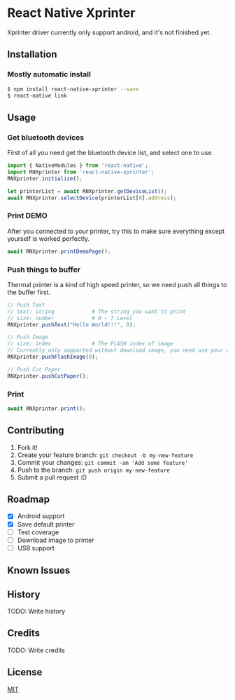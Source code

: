 # React Native Xprinter

Xprinter driver currently only support android, and it's not finished yet.

## Installation
### Mostly automatic install

```bash
$ npm install react-native-xprinter --save
$ react-native link
```

## Usage
### Get bluetooth devices
First of all you need get the bluetooth device list, and select one to use.

```js
import { NativeModules } from 'react-native';
import RNXprinter from 'react-native-xprinter';
RNXprinter.initialize();

let printerList = await RNXprinter.getDeviceList();
await RNXprinter.selectDevice(printerList[0].address);

```

### Print DEMO
After you connected to your printer, try this to make sure everything except yourself is worked perfectly.

```js
await RNXprinter.printDemoPage();
```

### Push things to buffer
Thermal printer is a kind of high speed printer, so we need push all things to the buffer first.

```js
// Push Text
// text: string            # The string you want to print
// size: number            # 0 ~ 7 Level
RNXprinter.pushText("Hello World!!!", 0);

// Push Image
// size: index             # The FLASH index of image
// Currently only supported without download image, you need use your computer to help
RNXprinter.pushFlashImage(0);

// Push Cut Paper
RNXprinter.pushCutPaper();

```

### Print
```js
await RNXprinter.print();
```

## Contributing

1. Fork it!
2. Create your feature branch: `git checkout -b my-new-feature`
3. Commit your changes: `git commit -am 'Add some feature'`
4. Push to the branch: `git push origin my-new-feature`
5. Submit a pull request :D

## Roadmap

- [x] Android support
- [x] Save default printer
- [ ] Test coverage
- [ ] Download image to printer
- [ ] USB support

## Known Issues

## History

TODO: Write history

## Credits

TODO: Write credits

## License

[MIT](LICENSE.md)